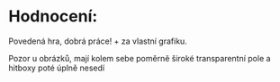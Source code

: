 # Hodnocení:

Povedená hra, dobrá práce! + za vlastní grafiku.

Pozor u obrázků, mají kolem sebe poměrně široké transparentní pole a hitboxy poté úplně nesedí

